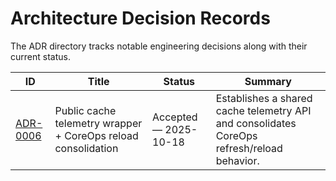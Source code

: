 # Architecture Decision Records

The ADR directory tracks notable engineering decisions along with their current status.

| ID | Title | Status | Summary |
| --- | --- | --- | --- |
| [ADR-0006](ADR-0006-cache-telemetry-and-coreops-reload.md) | Public cache telemetry wrapper + CoreOps reload consolidation | Accepted — 2025-10-18 | Establishes a shared cache telemetry API and consolidates CoreOps refresh/reload behavior. |
